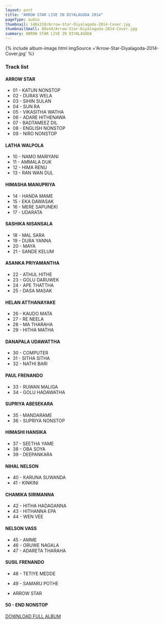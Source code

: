 ```yaml
---
layout: post
title: "ARROW STAR LIVE IN DIYALAGODA 2014"
pageType: audio
thumbnail: 140x210/Arrow-Star-Diyalagoda-2014-Cover.jpg
thumbnailSmall: 80x44/Arrow-Star-Diyalagoda-2014-Cover.jpg
summary: ARROW STAR LIVE IN DIYALAGODA
---
```


<div class="ab-player" data-boourl="https://audioboom.com/publishing/playlist/v3?autoplay=false&boo_content_type=playlist&data_for_content_type=1276136&image_option=small&link_color=%2358d1eb&player_theme=light&show_title=true&src=https%3A%2F%2Fapi.audioboom.com%2Fplaylists%2F1276136-arrow-star-live-in-diyalagoda-2014" data-boowidth="100%" data-maxheight="285" data-iframestyle="background-color:transparent; display:block; min-width:300px; max-width:700px;" style="background-color:transparent;"></div><script type="text/javascript">(function() { var po = document.createElement("script"); po.type = "text/javascript"; po.async = true; po.src = "https://d15mj6e6qmt1na.cloudfront.net/cdn/embed.js"; var s = document.getElementsByTagName("script")[0]; s.parentNode.insertBefore(po, s); })();</script>

{% include album-image.html imgSource ='Arrow-Star-Diyalagoda-2014-Cover.jpg' %}

### Track list 

#### ARROW STAR  

- 01 - KATUN NONSTOP
- 02 - DURAS WELA
- 03 - SIHIN SULAN
- 04 - SUN RA
- 05 - VIKASITHA WATHA
- 06 - ADARE HITHENAWA
- 07 - BADTAMEEZ DIL
- 08 - ENGLISH NONSTOP
- 09 - NIRO NONSTOP

#### LATHA WALPOLA

- 10 - NAMO MARIYANI
- 11 - AMMALA DUK
- 12 - HIMA RENU
- 13 - RAN WAN DUL

#### HIMASHA MANUPRIYA

- 14 - HANDA MAME
- 15 - EKA DAWASAK
- 16 - MERE SAPUNEKI
- 17 - UDARATA

#### SASHIKA NISANSALA

- 18 - MAL SARA
- 19 - DURA YANNA
- 20 - MAYA
- 21 - SANDE KELUM

#### ASANKA PRIYAMANTHA 

- 22 - ATHUL HITHE
- 23 - GOLU DARUWEK
- 24 - APE THATTHA
- 25 - DASA MASAK

#### HELAN ATTHANAYAKE

- 26 - KAUDO MATA
- 27 - RE NEELA
- 28 - MA THARAHA
- 29 - HITHA MATHA

#### DANAPALA UDAWATTHA 

- 30 - COMPUTER
- 31 - SITHA SITHA
- 32 - NATHI BARI
 
#### PAUL FRENANDO

- 33 - RUWAN MALIGA
- 34 - GOLU HADAWATHA

#### SUPRIYA ABESEKARA

- 35 - MANDARAME
- 36 - SUPRIYA NONSTOP

#### HIMASHI HANSIKA

- 37 - SEETHA YAME
- 38 - OBA SOYA
- 39 - DEEPANKARA

#### NIHAL NELSON

- 40 - KARUNA SUWANDA
- 41 - KINKINI

#### CHAMIKA SIRIMANNA

- 42 - HITHA HADAGANNA
- 43 - HITHANNA EPA
- 44 - WEN VEE

#### NELSON VASS

- 45 - AMME
- 46 - ORUWE NAGALA
- 47 - ADARETA THARAHA

#### SUSIL FRENANDO

- 48 - TETIYE MEDDE
- 49 - SAMARU POTHE

- ARROW STAR

#### 50 - END NONSTOP 

<a 
  href="http://www.mediafire.com/download/3s48th4ccqlbb1u/ARROW_STAR_LIVE_IN_DIYALAGODA_2014.rar"
  class="btn" 
  target="_blank">
  DOWNLOAD FULL ALBUM
</a>

